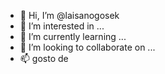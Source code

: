 - 👋 Hi, I’m @laisanogosek
- 👀 I’m interested in ...
- 🌱 I’m currently learning ...
- 💞️ I’m looking to collaborate on ...
- 📫 gosto de

<!---
laisanogosek/laisanogosek is a ✨ special ✨ repository because its `README.md` (this file) appears on your GitHub profile.
You can click the Preview link to take a look at your changes.
--->
